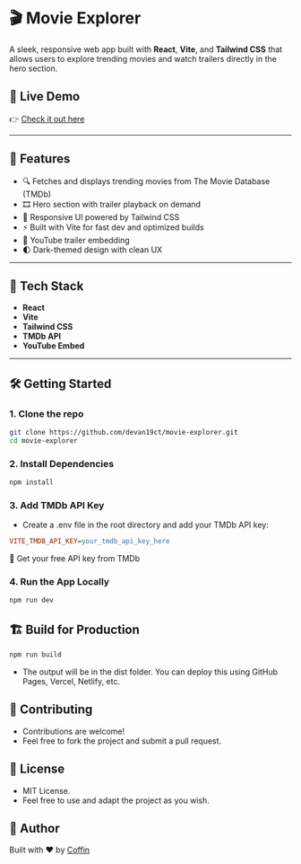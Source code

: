 # 🎬 Movie Explorer

A sleek, responsive web app built with **React**, **Vite**, and **Tailwind CSS** that allows users to explore trending movies and watch trailers directly in the hero section.

## 🌟 Live Demo

👉 [Check it out here](https://devan19ct.github.io/movie-explorer/)

---

## 📸 Features

- 🔍 Fetches and displays trending movies from The Movie Database (TMDb)
- 🎞️ Hero section with trailer playback on demand
- 🎨 Responsive UI powered by Tailwind CSS
- ⚡ Built with Vite for fast dev and optimized builds
- 🎥 YouTube trailer embedding
- 🌓 Dark-themed design with clean UX

---

## 🚀 Tech Stack

- **React**
- **Vite**
- **Tailwind CSS**
- **TMDb API**
- **YouTube Embed**

---

## 🛠️ Getting Started

### 1. Clone the repo

```bash
git clone https://github.com/devan19ct/movie-explorer.git
cd movie-explorer
```
### 2. Install Dependencies

```bash
npm install
```
### 3. Add TMDb API Key

- Create a .env file in the root directory and add your TMDb API key:

```ini
VITE_TMDB_API_KEY=your_tmdb_api_key_here
```

📝 Get your free API key from TMDb

### 4. Run the App Locally

```bash
npm run dev
```

## 🏗️ Build for Production

```bash
npm run build
```
- The output will be in the dist folder. You can deploy this using GitHub Pages, Vercel, Netlify, etc.

## 🤝 Contributing

- Contributions are welcome!
- Feel free to fork the project and submit a pull request.

## 📄 License

- MIT License.
- Feel free to use and adapt the project as you wish.

## 🧠 Author

Built with ❤️ by [Coffin](https://github.com/devan19ct)
